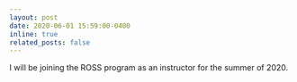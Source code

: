 ```yaml
---
layout: post
date: 2020-06-01 15:59:00-0400
inline: true
related_posts: false
---
```


I will be joining the ROSS program as an instructor for the summer of 2020.
